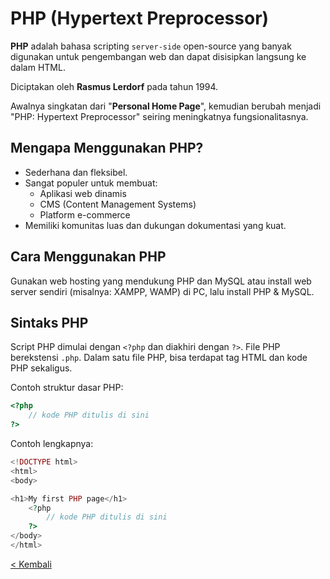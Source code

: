# PHP (Hypertext Preprocessor)

**PHP** adalah bahasa scripting `server-side` open-source yang banyak digunakan untuk pengembangan web dan dapat disisipkan langsung ke dalam HTML.

Diciptakan oleh **Rasmus Lerdorf** pada tahun 1994.

Awalnya singkatan dari "**Personal Home Page**", kemudian berubah menjadi "PHP: Hypertext Preprocessor" seiring meningkatnya fungsionalitasnya.

## Mengapa Menggunakan PHP?

- Sederhana dan fleksibel.
- Sangat populer untuk membuat:
  - Aplikasi web dinamis
  - CMS (Content Management Systems)
  - Platform e-commerce
- Memiliki komunitas luas dan dukungan dokumentasi yang kuat.

## Cara Menggunakan PHP

Gunakan web hosting yang mendukung PHP dan MySQL atau install web server sendiri (misalnya: XAMPP, WAMP) di PC, lalu install PHP & MySQL.

## Sintaks PHP

Script PHP dimulai dengan `<?php` dan diakhiri dengan `?>`. File PHP berekstensi `.php`. Dalam satu file PHP, bisa terdapat tag HTML dan kode PHP sekaligus.

Contoh struktur dasar PHP:
```php
<?php
    // kode PHP ditulis di sini
?>
```

Contoh lengkapnya:
```php
<!DOCTYPE html>
<html>
<body>

<h1>My first PHP page</h1>
    <?php
        // kode PHP ditulis di sini
    ?>
</body>
</html>
```

[< Kembali](silabus.md)